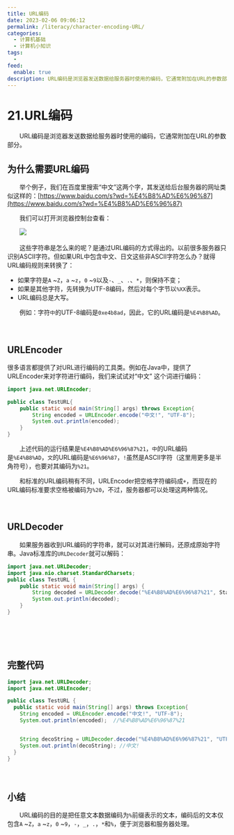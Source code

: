 ```yaml
---
title: URL编码
date: 2023-02-06 09:06:12
permalink: /literacy/character-encoding-URL/
categories:
  - 计算机基础
  - 计算机小知识
tags:
  - 
feed:
  enable: true
description: URL编码是浏览器发送数据给服务器时使用的编码，它通常附加在URL的参数部分。
---
```



# 21.URL编码

　　URL编码是浏览器发送数据给服务器时使用的编码，它通常附加在URL的参数部分。

<!-- more -->

## 为什么需要URL编码

　　举个例子，我们在百度里搜索“中文”这两个字，其发送给后台服务器的网址类似这样的：[https://www.baidu.com/s?wd=%E4%B8%AD%E6%96%87](https://www.baidu.com/s?wd=%E4%B8%AD%E6%96%87)

　　我们可以打开浏览器控制台查看：

　　![](https://image.peterjxl.com/blog/image-20230202075306-cgwvqcu.png)

　　这些字符串是怎么来的呢？是通过URL编码的方式得出的。以前很多服务器只识别ASCII字符。但如果URL中包含中文、日文这些非ASCII字符怎么办？就得URL编码规则来转换了：

* 如果字符是`A` ~`Z`，`a` ~`z`，`0` ~`9`以及`-`、`_`、`.`、`*`，则保持不变；
* 如果是其他字符，先转换为UTF-8编码，然后对每个字节以`%XX`表示。
* URL编码总是大写。

　　例如：字符`中`的UTF-8编码是`0xe4b8ad`，因此，它的URL编码是`%E4%B8%AD`。

　　‍

## URLEncoder

很多语言都提供了对URL进行编码的工具类。例如在Java中，提供了URLEncoder来对字符进行编码，我们来试试对“中文” 这个词进行编码：

```java
import java.net.URLEncoder;

public class TestURL{
    public static void main(String[] args) throws Exception{
        String encoded = URLEncoder.encode("中文!", "UTF-8");
        System.out.println(encoded);
    }
}

```

　　上述代码的运行结果是`%E4%B8%AD%E6%96%87%21`，`中`的URL编码是`%E4%B8%AD`，`文`的URL编码是`%E6%96%87`，`!`虽然是ASCII字符（这里用更多是半角符号），也要对其编码为`%21`。

　　和标准的URL编码稍有不同，URLEncoder把空格字符编码成`+`，而现在的URL编码标准要求空格被编码为`%20`，不过，服务器都可以处理这两种情况。

　　‍

## URLDecoder

　　如果服务器收到URL编码的字符串，就可以对其进行解码，还原成原始字符串。Java标准库的`URLDecoder`就可以解码：

```java
import java.net.URLDecoder;
import java.nio.charset.StandardCharsets;
public class TestURL {
    public static void main(String[] args) {
        String decoded = URLDecoder.decode("%E4%B8%AD%E6%96%87%21", StandardCharsets.UTF_8);
        System.out.println(decoded);
    }
}
```

　　‍

　　‍

## 完整代码

```java
import java.net.URLDecoder;
import java.net.URLEncoder;

public class TestURL {
  public static void main(String[] args) throws Exception{
    String encoded = URLEncoder.encode("中文!", "UTF-8");
    System.out.println(encoded);  //%E4%B8%AD%E6%96%87%21


    String decoString = URLDecoder.decode("%E4%B8%AD%E6%96%87%21", "UTF-8");
    System.out.println(decoString); //中文!
  }
}
```

　　‍

## 小结

　　URL编码的目的是把任意文本数据编码为`%`前缀表示的文本，编码后的文本仅包含`A` ~`Z`，`a` ~`z`，`0` ~`9`，`-`，`_`，`.`，`*`和`%`，便于浏览器和服务器处理。

　　‍
